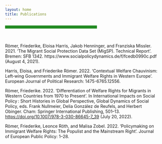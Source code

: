 ```yaml
---
layout: home
title: Publications
---
```

<hr width="60%" style="height: 10px; background-color: #228b22; border-radius: 0;" align="center">
<br><br>
Römer, Friederike, Eloisa Harris, Jakob Henninger, and Franziska Missler. 2021. ‘The Migrant Social Protection Data Set (MigSP). Technical Report’. Bremen: SFB 1342. https://www.socialpolicydynamics.de/f/fcedb0990c.pdf (August 4, 2021). <br>

Harris, Eloisa, and Friederike Römer. 2022. ‘Contextual Welfare Chauvinism: Left‐wing Governments and Immigrant Welfare Rights in Western Europe’. European Journal of Political Research: 1475-6765.12556. <br>

Römer, Friederike. 2022. ‘Differentiation of Welfare Rights for Migrants in Western Countries from 1970 to Present’. In International Impacts on Social Policy : Short Histories in Global Perspective, Global Dynamics of Social Policy, eds. Frank Nullmeier, Delia González de Reufels, and Herbert Obinger. Cham: Springer International Publishing, 501–13. https://doi.org/10.1007/978-3-030-86645-7_39 (July 20, 2022).<br>

Römer, Friederike, Leonce Röth, and Malisa Zobel. 2022. ‘Policymaking on Immigrant Welfare Rights: The Populist and the Mainstream Right’. Journal of European Public Policy: 1–28.<br>

<br><br>
